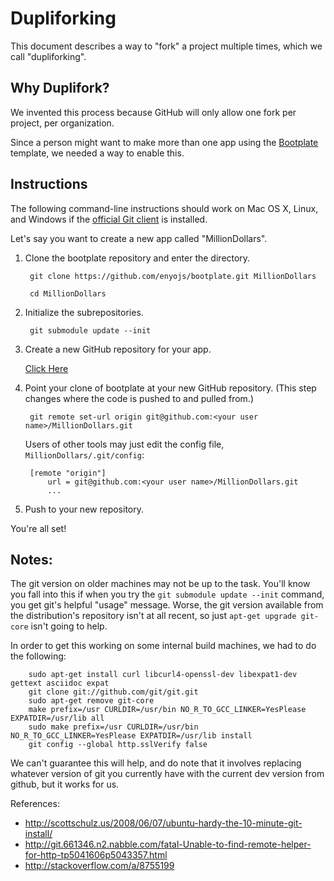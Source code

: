 # Dupliforking

This document describes a way to "fork" a project multiple times, which we call "dupliforking".

## Why Duplifork?

We invented this process because GitHub will only allow one fork per project, per organization.

Since a person might want to make more than one app using the [Bootplate](Bootplate)
template, we needed a way to enable this.

## Instructions

The following command-line instructions should work on Mac OS X, Linux, and Windows
if the [official Git client](http://git-scm.com/download/win) is installed.

Let's say you want to create a new app called "MillionDollars".

1. Clone the bootplate repository and enter the directory.

        git clone https://github.com/enyojs/bootplate.git MillionDollars

        cd MillionDollars

2. Initialize the subrepositories.

        git submodule update --init

3. Create a new GitHub repository for your app.

    [Click Here](https://github.com/repositories/new)

4. Point your clone of bootplate at your new GitHub repository.  (This step changes where the code is pushed to and pulled from.)

        git remote set-url origin git@github.com:<your user name>/MillionDollars.git

    Users of other tools may just edit the config file, `MillionDollars/.git/config`:

        [remote "origin"]
            url = git@github.com:<your user name>/MillionDollars.git
            ...

5. Push to your new repository.

You're all set!

## Notes:
The git version on older machines may not be up to the task. You'll know you fall into this if when you try the ``git submodule update --init`` command, you get git's helpful "usage" message. Worse, the git version available from the distribution's repository isn't at all recent, so just ``apt-get upgrade git-core`` isn't going to help.

In order to get this working on some internal build machines, we had to do the following:

        sudo apt-get install curl libcurl4-openssl-dev libexpat1-dev gettext asciidoc expat
        git clone git://github.com/git/git.git
        sudo apt-get remove git-core
        make prefix=/usr CURLDIR=/usr/bin NO_R_TO_GCC_LINKER=YesPlease EXPATDIR=/usr/lib all 
        sudo make prefix=/usr CURLDIR=/usr/bin NO_R_TO_GCC_LINKER=YesPlease EXPATDIR=/usr/lib install
        git config --global http.sslVerify false

We can't guarantee this will help, and do note that it involves replacing whatever version of git you currently have with the current dev version from github, but it works for us.

References:
* http://scottschulz.us/2008/06/07/ubuntu-hardy-the-10-minute-git-install/
* http://git.661346.n2.nabble.com/fatal-Unable-to-find-remote-helper-for-http-tp5041606p5043357.html
* http://stackoverflow.com/a/8755199